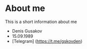 # About me

This is a short information about me

* Denis Gusakov
* 15.09.1989
* [Telegram] (https://t.me/gskovden)